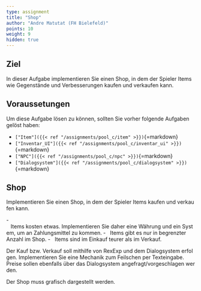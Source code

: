 ```yaml
---
type: assignment
title: "Shop"
author: "Andre Matutat (FH Bielefeld)"
points: 10
weight: 9
hidden: true
---
```


## Ziel

In dieser Aufgabe implementieren Sie einen Shop, in dem der Spieler Items wie Gegenstände und Verbesserungen kaufen und verkaufen kann. 

## Voraussetungen

Um diese Aufgabe lösen zu können, sollten Sie vorher folgende Aufgaben gelöst haben:
-    `["Item"]({{< ref "/assignments/pool_c/item" >}})`{=markdown}
-    `["Inventar_UI"]({{< ref "/assignments/pool_c/inventar_ui" >}})`{=markdown}
-    `["NPC"]({{< ref "/assignments/pool_c/npc" >}})`{=markdown}
-    `["Dialogsystem"]({{< ref "/assignments/pool_c/dialogsystem" >}})`{=markdown}

## Shop

Implementieren Sie einen Shop, in dem der Spieler Items kaufen und verkaufen kann.

-   Items kosten etwas. Implementieren Sie daher eine Währung und ein System, um an Zahlungsmittel zu kommen.
-   Items gibt es nur in begrenzter Anzahl im Shop.
-   Items sind im Einkauf teurer als im Verkauf.

Der Kauf bzw. Verkauf soll mithilfe von RexExp und dem Dialogsystem erfolgen. Implementieren Sie eine Mechanik zum Feilschen per Texteingabe. Preise sollen ebenfalls über das Dialogsystem angefragt/vorgeschlagen werden. 

Der Shop muss grafisch dargestellt werden. 
